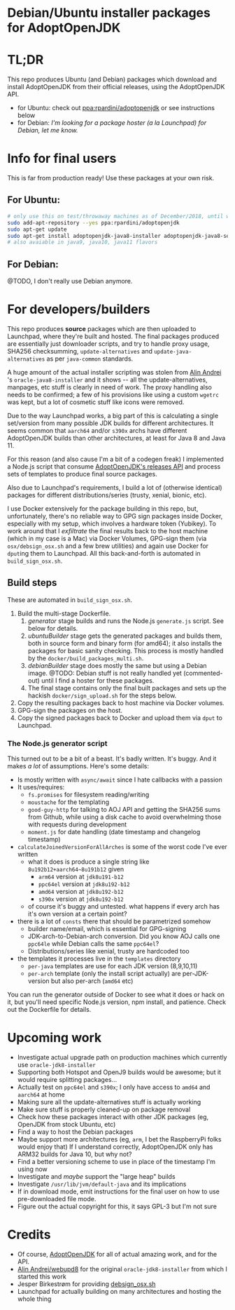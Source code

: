 # Debian/Ubuntu installer packages for AdoptOpenJDK

# TL;DR

This repo produces Ubuntu (and Debian) packages which download and install AdoptOpenJDK from 
their official releases, using the AdoptOpenJDK API.

- for Ubuntu: check out [ppa:rpardini/adoptopenjdk](https://launchpad.net/~rpardini/+archive/ubuntu/adoptopenjdk) 
  or see instructions below
- for Debian: _I'm looking for a package hoster (a la Launchpad) for Debian, let me know._

# Info for final users

This is far from production ready!
Use these packages at your own risk.

## For Ubuntu:

```bash
# only use this on test/throwaway machines as of December/2018, until we get more testing done
sudo add-apt-repository --yes ppa:rpardini/adoptopenjdk
sudo apt-get update
sudo apt-get install adoptopenjdk-java8-installer adoptopenjdk-java8-set-default 
# also avaiable in java9, java10, java11 flavors
```

## For Debian:

@TODO, I don't really use Debian anymore.

# For developers/builders

This repo produces **source** packages which are then uploaded to Launchpad, 
where they're built and hosted. The final packages produced are essentially
just downloader scripts, and try to handle proxy usage, SHA256 checksumming,
`update-alternatives` and `update-java-alternatives` as per `java-common` standards.

A huge amount of the actual installer scripting was stolen from [Alin Andrei](https://launchpad.net/~webupd8team/+archive/ubuntu/java)
's `oracle-java8-installer`
and it shows -- all the update-alternatives, manpages, etc stuff is clearly in need of work.
The proxy handling also needs to be confirmed; a few of his provisions like using a custom 
`wgetrc` was kept, but a lot of cosmetic stuff like icons were removed.

Due to the way Launchpad works, a big part of this is calculating a single set/version
from many possible JDK builds for different architectures. It seems common that `aarch64` 
and/or `s390x` archs have different AdoptOpenJDK builds than other architectures, at least
for Java 8 and Java 11. 

For this reason (and also cause I'm a bit of a codegen freak) I implemented a Node.js
script that consume [AdoptOpenJDK's releases API](https://api.adoptopenjdk.net/) and process sets 
of templates to produce final source packages.

Also due to Launchpad's requirements, I build a lot of (otherwise identical) packages for
different distributions/series (trusty, xenial, bionic, etc).

I use Docker extensively for the package building in this repo, but, unfortunately, 
there's no reliable way to GPG sign packages inside Docker, especially with my setup,
which involves a hardware token (Yubikey). To work around that I _exfiltrate_ the final
results back to the host machine (which in my case is a Mac) via Docker Volumes, 
GPG-sign them (via `osx/debsign_osx.sh` and a few brew utilities) and again use Docker
for `dput`ing them to Launchpad. All this back-and-forth is automated in `build_sign_osx.sh`.

## Build steps

These are automated in `build_sign_osx.sh`.

1. Build the multi-stage Dockerfile.
   1. _generator_ stage builds and runs the Node.js `generate.js` script. See below for details.
   2. _ubuntuBuilder_ stage gets the generated packages and builds them, both in source form
      and binary form (for amd64); it also installs the packages for basic sanity checking.
      This process is mostly handled by the `docker/build_packages_multi.sh`.
   3. _debianBuilder_ stage does mostly the same but using a Debian image. @TODO: Debian stuff
      is not really handled yet (commented-out) until I find a hoster for these packages.
   4. The final stage contains only the final built packages and sets up the hackish 
      `docker/sign_upload.sh` for the steps below.
2. Copy the resulting packages back to host machine via Docker volumes.
3. GPG-sign the packages on the host.
4. Copy the signed packages back to Docker and upload them via `dput` to Launchpad.

### The Node.js generator script

This turned out to be a bit of a beast. It's badly written. It's buggy. And it makes *a lot*
of assumptions. Here's some details:

- Is mostly written with `async/await` since I hate callbacks with a passion
- It uses/requires:
  - `fs.promises` for filesystem reading/writing
  - `moustache` for the templating
  - `good-guy-http` for talking to AOJ API and getting the SHA256 sums from Github, while using
    a disk cache to avoid overwhelming those with requests during development
  - `moment.js` for date handling (date timestamp and changelog timestamp)
- `calculateJoinedVersionForAllArches` is some of the worst code I've ever written
  - what it does is produce a single string like `8u192b12+aarch64~8u191b12` given
    * `arm64` version at `jdk8u191-b12`
    * `ppc64el` version at `jdk8u192-b12`
    * `amd64` version at `jdk8u192-b12`
    * `s390x` version at `jdk8u192-b12`
  - of course it's buggy and untested. what happens if every arch has it's own version at a certain point?
- there is a lot of `consts` there that should be parametrized somehow 
  - builder name/email, which is essential for GPG-signing
  - JDK-arch-to-Debian-arch conversion. Did you know AOJ calls one `ppc64le` while Debian calls the same `ppc64el`?
  - Distributions/series like xenial, trusty are hardcoded too
- the templates it processes live in the `templates` directory
  - `per-java` templates are use for each JDK version (8,9,10,11)
  - `per-arch` template (only the install script actually) are per-JDK-version but also per-arch (`amd64` etc)

You can run the generator outside of Docker to see what it does or hack on it,
but you'll need specific Node.js version, npm install, and patience. Check out the Dockerfile
for details.


# Upcoming work

* Investigate actual upgrade path on production machines which currently use `oracle-jdk8-installer`
* Supporting both Hotspot and OpenJ9 builds would be awesome; but it would require splitting packages...
* Actually test on `ppc64el` and `s390x`; I only have access to `amd64` and `aarch64` at home
* Making sure all the update-alternatives stuff is actually working
* Make sure stuff is properly cleaned-up on package removal
* Check how these packages interact with other JDK packages (eg, OpenJDK from stock Ubuntu, etc)
* Find a way to host the Debian packages
* Maybe support more architectures (eg, `arm`, I bet the RaspberryPi folks would enjoy that)
  If I understand correctly, AdoptOpenJDK only has ARM32 builds for Java 10, but why not?
* Find a better versioning scheme to use in place of the timestamp I'm using now
* Investigate and _maybe_ support the "large heap" builds
* Investigate `/usr/lib/jvm/default-java` and its implications
* If in download mode, emit instructions for the final user on how to use pre-downloaded file mode.
* Figure out the actual copyright for this, it says GPL-3 but I'm not sure

# Credits

* Of course, [AdoptOpenJDK](https://adoptopenjdk.net/) for all of actual amazing work, and for the API.
* [Alin Andrei/webupd8](https://launchpad.net/~webupd8team/+archive/ubuntu/java) for the original `oracle-jdk8-installer` from which I started this work
* Jesper Birkestrøm for providing [debsign_osx.sh](https://gist.github.com/birkestroem/ad4866ae7b823820bf51)
* Launchpad for actually building on many architectures and hosting the whole thing
